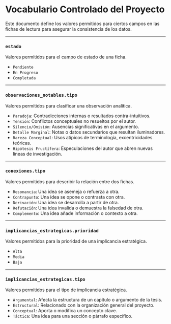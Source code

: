 # Vocabulario Controlado del Proyecto

Este documento define los valores permitidos para ciertos campos en las fichas de lectura para asegurar la consistencia de los datos.

---

### `estado`

Valores permitidos para el campo de estado de una ficha.

- `Pendiente`
- `En Progreso`
- `Completada`

---

### `observaciones_notables.tipo`

Valores permitidos para clasificar una observación analítica.

- `Paradoja`: Contradicciones internas o resultados contra-intuitivos.
- `Tensión`: Conflictos conceptuales no resueltos por el autor.
- `Silencio/Omisión`: Ausencias significativas en el argumento.
- `Detalle Marginal`: Notas o datos secundarios que resultan iluminadores.
- `Rareza Conceptual`: Usos atípicos de terminología, excentricidades teóricas.
- `Hipótesis Fructífera`: Especulaciones del autor que abren nuevas líneas de investigación.

---

### `conexiones.tipo`

Valores permitidos para describir la relación entre dos fichas.

- `Resonancia`: Una idea se asemeja o refuerza a otra.
- `Contrapunto`: Una idea se opone o contrasta con otra.
- `Derivación`: Una idea se desarrolla a partir de otra.
- `Refutación`: Una idea invalida o demuestra la falsedad de otra.
- `Complemento`: Una idea añade información o contexto a otra.

---

### `implicancias_estrategicas.prioridad`

Valores permitidos para la prioridad de una implicancia estratégica.

- `Alta`
- `Media`
- `Baja`

---

### `implicancias_estrategicas.tipo`

Valores permitidos para el tipo de implicancia estratégica.

- `Argumental`: Afecta la estructura de un capítulo o argumento de la tesis.
- `Estructural`: Relacionado con la organización general del proyecto.
- `Conceptual`: Aporta o modifica un concepto clave.
- `Táctica`: Una idea para una sección o párrafo específico.
